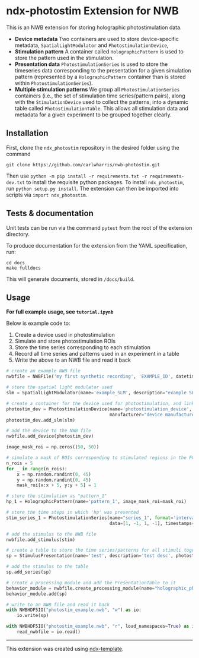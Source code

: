 # ndx-photostim Extension for NWB

This is an NWB extension for storing holographic photostimulation data.

* **Device metadata** Two containers are used to store device-specific metadata, `SpatialLightModulator` and `PhotostimulationDevice`,
* **Stimulation pattern** A container called `HolographicPattern` is used to store the pattern used in the stimulation.
* **Presentation data** `PhotostimulationSeries` is used to store the timeseries data corresponding to the presentation for a given simulation pattern
(represented by a `HolographicPattern` container than is stored within `PhotostimulationSeries`).
* **Multiple stimulation patterns** We group all `PhotostimulationSeries` containers (i.e., the set of stimulation time series/pattern pairs), along
with the `StimulationDevice` used to collect the patterns, into a dynamic table called `PhotostimulationTable`. This allows all
stimulation data and metadata for a given experiment to be grouped together clearly.

## Installation

First, clone the `ndx_photostim` repository in the desired folder using the command
```angular2svg
git clone https://github.com/carlwharris/nwb-photostim.git
```
Then use `python -m pip install -r requirements.txt -r requirements-dev.txt` to install the requisite
python packages. To install `ndx_photostim`, run `python setup.py install`. The extension can then be imported into 
scripts via `import ndx_photostim`. 

## Tests & documentation

Unit tests can be run via the command `pytest` from the root of the extension directory.

To produce documentation for the extension from the YAML specification, run:
```angular2svg
cd docs
make fulldocs
```
This will generate documents, stored in `/docs/build`.

## Usage

**For full example usage, see `tutorial.ipynb`**

Below is example code to:
1. Create a device used in photostimulation
2. Simulate and store photostimulation ROIs
3. Store the time series corresponding to each stimulation
4. Record all time series and patterns used in an experiment in a table
5. Write the above to an NWB file and read it back


```python
# create an example NWB file
nwbfile = NWBFile('my first synthetic recording', 'EXAMPLE_ID', datetime.now(tzlocal()))

# store the spatial light modulator used
slm = SpatialLightModulator(name='example_SLM', description="example SLM", manufacturer="SLM manufacturer", size=[500, 500])

# create a container for the device used for photostimulation, and link the SLM to it
photostim_dev = PhotostimulationDevice(name='photostimulation_device', description="example photostimulation device",
                                       manufacturer="device manufacturer", type='LED', wavelength=320, opsin="example opsin", slm=slm)
photostim_dev.add_slm(slm)

# add the device to the NWB file
nwbfile.add_device(photostim_dev)

image_mask_roi = np.zeros((50, 50))

# simulate a mask of ROIs corresponding to stimulated regions in the FOV (5 ROIs on a 50x50 pixel image)
n_rois = 5
for _ in range(n_rois):
    x = np.random.randint(0, 45)
    y = np.random.randint(0, 45)
    mask_roi[x:x + 5, y:y + 5] = 1

# store the stimulation as "pattern_1"
hp_1 = HolographicPattern(name='pattern_1', image_mask_roi=mask_roi)

# store the time steps in which 'hp' was presented 
stim_series_1 = PhotostimulationSeries(name="series_1", format='interval', holographic_pattern=hp_1, 
                                       data=[1, -1, 1, -1], timestamps=[0.5, 1, 2, 4])

# add the stimulus to the NWB file
nwbfile.add_stimulus(stim)

# create a table to store the time series/patterns for all stimuli together, along with experiment-specific parameters
sp = StimulusPresentation(name='test', description='test desc', photostimulation_device=photostim_dev, stimulus_method='asas')

# add the stimulus to the table
sp.add_series(sp)

# create a processing module and add the PresentationTable to it
behavior_module = nwbfile.create_processing_module(name="holographic_photostim", description="initial data")
behavior_module.add(sp)

# write to an NWB file and read it back
with NWBHDF5IO("photostim_example.nwb", "w") as io:
    io.write(sp)

with NWBHDF5IO("photostim_example.nwb", "r", load_namespaces=True) as io:
    read_nwbfile = io.read()
```

---



This extension was created using [ndx-template](https://github.com/nwb-extensions/ndx-template).

